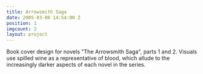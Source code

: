 ```yaml
---
title: Arrowsmith Saga
date: 2005-03-08 14:54:00 Z
position: 1
imgcount: 2
layout: project
---
```


Book cover design for novels "The Arrowsmith Saga", parts 1 and 2. Visuals use spilled wine as a representative of blood, which allude to the increasingly darker aspects of each novel in the series.
